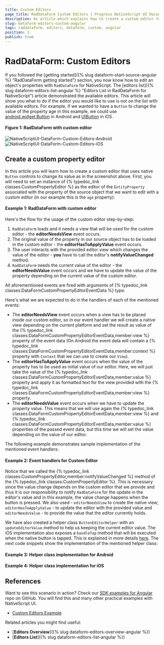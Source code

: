```yaml
---
title: Custom Editors
page_title: RadDataForm Custom Editors | Progress NativeScript UI Documentation
description: An article which explains how to create a custom editor for RadDataForm for NativeScript.
slug: dataform-editors-custom-angular
tags: raddataform, editors, dataform, custom, angular
position: 3
publish: true
---
```


# RadDataForm: Custom Editors

If you followed the [getting started]({% slug dataform-start-source-angular %} "RadDataForm getting started") section, you now know how to edit an object's properties with `RadDataForm` for NativeScript. The [editors list]({% slug dataform-editors-list-angular %} "Editors List in RadDataForm for NativeScript") article demonstrated the available editors. This article will show you what to do if the editor you would like to use is not on the list with available editors. For example, if we wanted to have a `Button` to change the value of the property age in this example, we could use <a href="https://developer.android.com/reference/android/widget/Button.html" target="_blank">android.widget.Button</a> in Android and <a href="https://developer.apple.com/reference/uikit/uiview" target="_blank">UIButton</a> in iOS. 

#### Figure 1: RadDataForm with custom editor

![NativeScriptUI-DataForm-Custom-Editors-Android](/controls/NativeScript/DataForm/images/dataform-editors-custom-android.png "Custom Editors in RadDataForm in Android") ![NativeScriptUI-DataForm-Custom-Editors-iOS](/controls/NativeScript/DataForm/images/dataform-editors-custom-ios.png "Custom Editors in RadDataForm in iOS")

## Create a custom property editor

In this article you will learn how to create a custom editor that uses native `Button` controls to change its value as in the screenshot above. First, you will need to set an instance of {% typedoc_link classes:CustomPropertyEditor %} as the editor of the `EntityProperty` associated with the property of the source object that we want to edit with a custom editor (in our example this is the `age` property): 

#### Example 1: RadDataForm with custom editor

<snippet id='dataform-custom-editors-html'/>

Here's the flow for the usage of the custom editor step-by-step:

1. `RadDataForm` loads and it needs a view that will be used for the custom editor - the **editorNeedsView** event occurs.
2. The original value of the property in our source object has to be loaded in the custom editor - the **editorHasToApplyValue** event occurs.
3. The user interacts with the provided editor view which changes the value of the editor - **you** have to call the editor's **notifyValueChanged** method.
4. `RadDataForm` needs the current value of the editor - the **editorNeedsValue** event occurs and we have to update the value of the property depending on the current value of the custom editor.

All aforementioned events are fired with arguments of {% typedoc_link classes:DataFormCustomPropertyEditorEventData %} type.

Here's what we are expected to do in the handlers of each of the mentioned events:

- The **editorNeedsView** event occurs when a view has to be placed inside our custom editor, so in our event handler we will create a native view depending on the current platform and set the result as value of the {% typedoc_link classes:DataFormCustomPropertyEditorEventData,member:view %} property of the event data (On Android the event data will contain a {% typedoc_link classes:DataFormCustomPropertyEditorEventData,member:context %} property with `Context` that we can use to create our `View`).
- The **editorHasToApplyValue** event occurs when the value of the property has to be used as initial value of our editor. Here, we will just take the value of the {% typedoc_link classes:DataFormCustomPropertyEditorEventData,member:value %} property and apply it as formatted text for the view provided with the {% typedoc_link classes:DataFormCustomPropertyEditorEventData,member:view %} property.
- The **editorNeedsValue** event occurs when we have to update the property value. This means that we will use again the {% typedoc_link classes:DataFormCustomPropertyEditorEventData,member:view %} and {% typedoc_link classes:DataFormCustomPropertyEditorEventData,member:value %} properties of the passed event data, but this time we will set the value depending on the value of our editor. 

The following example demonstrates sample implementation of the mentioned event handlers:

#### Example 2: Event handlers for Custom Editor

<snippet id='dataform-custom-editors-component'/>
<snippet id='dataform-custom-editors-css'/>

Notice that we called the {% typedoc_link classes:CustomPropertyEditor,member:notifyValueChanged %} method of the {% typedoc_link classes:CustomPropertyEditor %}. This is necessary since the value change depends on the custom editor that we provide and thus it is our responsibility to notify `RadDataForm` for the update in the editor's value and in this example, the value change happens when the button is pressed. We also used - `editorNeedsView` to create the native view; `editorHasToApplyValue` - to update the editor with the provided value and `editorNeedsValue` - to provide the value that the editor currently holds. 

We have also created a helper class `ButtonEditorHelper` with an `updateEditorValue` method to help us keeping the current editor value. The iOS implementation also exposes a `handleTap` method that will be executed when the native button is tapped. This is explained in more details <a href="https://docs.nativescript.org/angular/runtimes/ios/how-to/ObjC-Subclassing.html#typescript-support" target="_blank">here</a>. The next code snippets show the implementation of the mentioned helper class:

#### Example 3: Helper class implementation for Android

<snippet id='dataform-button-editor-helper-android'/>

#### Example 4: Helper class implementation for iOS

<snippet id='dataform-button-editor-helper-ios'/>

## References

Want to see this scenario in action?
Check our [SDK examples for Angular](https://github.com/telerik/nativescript-ui-samples-angular) repo on GitHub. You will find this and many other practical examples with NativeScript UI.

* [Custom Editors Example](https://github.com/telerik/nativescript-ui-samples-angular/tree/master/dataform/app/examples/editors/custom-editors)

Related articles you might find useful:

* [**Editors Overview**]({% slug dataform-editors-overview-angular %})
* [**Editors List**]({% slug dataform-editors-list-angular %})

